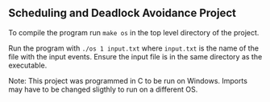 ## Scheduling and Deadlock Avoidance Project

To compile the program run `make os` in the top level directory of the project. 

Run the program with `./os 1 input.txt` where `input.txt` is the name of the file with the input events. Ensure the input file is in the same directory as the executable.  

Note: This project was programmed in C to be run on Windows. Imports may have to be changed sligthly to run on a different OS.  